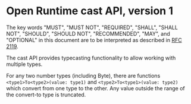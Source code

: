 # Open Runtime cast API, version 1

The key words "MUST", "MUST NOT", "REQUIRED", "SHALL", "SHALL NOT", "SHOULD", "SHOULD NOT", "RECOMMENDED", "MAY", and "OPTIONAL" in this document are to be interpreted as described in [RFC 2119](http://www.ietf.org/rfc/rfc2119.txt).

The cast API provides typecasting functionality to allow working with multiple types.

For any two number types (including Byte), there are functions `<type1>To<type2>(value: type1)` and `<type2>To<type1>(value: type2)` which convert from one type to the other. Any value outside the range of the convert-to type is truncated.
